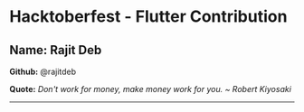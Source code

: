 # Hacktoberfest - Flutter Contribution

## Name: Rajit Deb

**Github:** @rajitdeb

**Quote:** *Don't work for money, make money work for you. ~ Robert Kiyosaki*

---